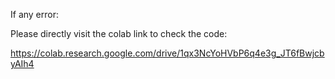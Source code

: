 If any error:

Please directly visit the colab link to check the code:

https://colab.research.google.com/drive/1qx3NcYoHVbP6q4e3g_JT6fBwjcbyAIh4
